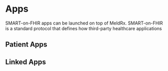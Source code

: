 # Apps

SMART-on-FHIR apps can be launched on top of MeldRx.
SMART-on-FHIR is a standard protocol that defines how third-party healthcare applications 

## Patient Apps


## Linked Apps